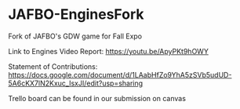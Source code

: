 # JAFBO-EnginesFork
Fork of JAFBO's GDW game for Fall Expo

Link to Engines Video Report: https://youtu.be/ApyPKt9hOWY

Statement of Contributions: https://docs.google.com/document/d/1LAabHfZo9YhA5zSVb5udUD-5A6cKX7lN2Kxuc_IsxJI/edit?usp=sharing

Trello board can be found in our submission on canvas

